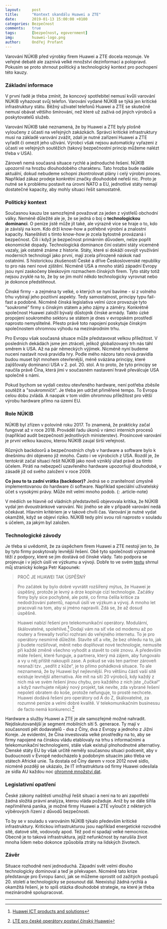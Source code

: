 ```yaml
---
layout:     post
title:      "Kontext skandálu Huawei a ZTE"
date:       2019-01-13 15:00:00 +0100
categories: Bezpečnost
comments:   true
tags:       [bezpečnost, egovernment]
img:        huawei-logo.png
author:     Ondřej Profant
---
```


Varování NÚKIB před výrobky firem Huawei a ZTE docela rezonuje. Ve veřejné debatě ale zaznívá velké množství dezinformací a polopravd. Pokusím se proto shrnout politický a technologický kontext pro pochopení této kauzy.

<!--more-->

### Základní informace

V první řadě je třeba zmínit, že koncový spotřebitel nemusí kvůli varování NÚKIB vyhazovat svůj telefon. Varování vydané NÚKIB se týká jen kritické infrastruktury státu. Běžný uživatel telefonů Huawei a ZTE se skutečně nemusí obávat většího šmírování, než které už zažívá od jiných výrobců a poskytovatelů služeb.

Varování NÚKIB také neznamená, že by Huawei a ZTE byly plošně vyloučeny z účasti na veřejných zakázkách. Správci kritické infrastruktury musí na základě varování zvážit, zdali je nutné zařízení Huawei a ZTE vyřadit či omezit jeho užívání. Výrobci však nejsou automaticky vyřazeni z účasti ve veřejných soutěžích (takový bezpečnostní princip můžeme nalézt třeba v USA).

Zároveň nemá současná situace rychlé a jednoduché řešení. NÚKIB upozornil na hrozbu dlouhodobého charakteru. Tato hrozba bude nadále aktuální, dokud nebudeme schopni zkontrolovat plány i celý výrobní proces. Například zákaz prodeje konkrétní značky dlouhodobě neřeší nic. Proto je nutné se k problému postavit na úrovni NATO a EU, jednotlivé státy nemají dostatečné kapacity, aby mohly situaci řešit samostatně.

### Politický kontext

Současnou kauzu lze samozřejmě považovat za jeden z výstřelů obchodní války. Neméně důležité ale je, že se jedná o boj o **technologickou dominanci**. O peníze jistě může jít také, ale výrazně více se hraje o to, kdo je závislý na kom. Kdo drží know-how a potřebné výrobní a znalostní kapacity. Naneštěstí s tímto know-how je zcela bytostně provázaná i bezpečnost. Čili i když je bezpečnost primárním důvodem, nelze popřít ekonomické dopady. Technologická dominance činí ostatní státy víceméně vazaly, jak ostatně známe z historie. Státy, které si dokáží osvojit využívání moderních technologií jako první, mají zcela přirozeně náskok nad ostatními. S historickou zkušeností České a dříve Československé republiky to pro nás není nové zjištění. Nicméně USA a mnoho států západní Evropy jsou nyní zaskočeny bleskovým rozmachem čínských firem. Tyto státy totiž nejsou zvyklé na to, že by se jim mohl někdo technologicky vyrovnat nebo je dokonce předstihnout.

Čínské firmy - a zejména ty velké, o kterých se nyní bavíme - si z volného trhu vybírají jeho pozitivní aspekty. Tedy samostatnost, principy typu fail-fast a podobné. Nicméně čínská legislativa velmi úzce provazuje tyto “soukromé” firmy s čínským státem a jeho zájmy a záměry. Konkrétně společnost Huawei založil bývalý důstojník čínské armády. Takto úzké propojení soukromého sektoru se státem je dnes v evropském prostředí naprosto nemyslitelné. Přesto právě toto napojení poskytuje čínským společnostem ohromnou výhodu na mezinárodním trhu.

Pro Evropu však současná situace může představovat velkou příležitost. V posledních dekádách jsme jen ztráceli, jelikož globalizovaný trh nás táhl směrem k USA. Až na pár německých výjimek. Nicméně nyní budeme nuceni nastavit nová pravidla hry. Podle mého názoru tato nová pravidla budou muset být mnohem otevřenější, méně svázána principy, které zajišťovaly dominanci USA v 2. pol. 20. stol. A to proto, že tyto principy se naučila právě Čína, která jimi v současném nastavení hravě převálcuje USA společně s námi.

Pokud bychom se vydali cestou otevřeného hardware, není potřeba zběsile soutěžit a "soukromničit". Je třeba jen udržet přiměřené tempo. To Evropa celou dobu zvládá. A naopak v tom vidím ohromnou příležitost pro větší výrobu hardware přímo na území EU.

### Role NÚKIB

NÚKIB byl zřízen v polovině roku 2017. To znamená, že prakticky začal fungovat až v roce 2018. Prováděl řadu úkonů v rámci interních procesů (například audit bezpečnosti jednotlivých ministerstev). Prosincové varování je první velkou kauzou, kterou NÚKIB zaujal širší veřejnost.

Různých backdoorů a bezpečnostních chyb v hardware a software bylo k dnešnímu dni objeveno již mnoho. Často i ve výrobcích z USA. Rozdíl je, že tentokrát začal situaci řešit NÚKIB jako nově vzniklý úřad právě za tímto účelem. Piráti na nebezpečí uzavřeného hardware upozorňují dlouhodobě, v zásadě již od svého založení v roce 2009. 

**Co jsou to ta zadní vrátka (backdoor)?**
Jedná se o zranitelnost úmyslně implementovanou do hardware či software. Například speciální uživatelský účet s vysokými právy. Může mít velmi mnoho podob.
{: .article-note}

V médiích se hlavně od vládních představitelů objevovala kritika, že NÚKIB vydal jen dvoustránkové varování. Nic jiného se ale v případě varování nedá očekávat. Hlavním kritériem je v takové chvíli čas. Varování je nutné vydat okamžitě, když se objeví riziko. NÚKIB tedy plní svou roli naprosto v souladu s účelem, za jakým byl založen.

### Technologické závody

Je třeba si uvědomit, že za úspěchem firem Huawei a ZTE nestojí jen to, že by tyto firmy poskytovaly levnější řešení. Obě tyto společnosti významně těží z podpory, které se jim dostává od čínské vlády. Tato podpora se projevuje i v jejich úsilí ve výzkumu a vývoji. Dobře to ve svém [textu](https://m.facebook.com/kapounekp/photos/a.216403355951758/216427685949325/) shrnul můj stranický kolega Petr Kapounek:

> PROČ JE HUAWEI TAK ÚSPĚŠNÝ
 
> Pro začátek by bylo dobré vyvrátit rozšířený mýtus, že Huawei je úspěšný, protože je levný a drze kopíruje cizí technologie. Začátky firmy byly sice pochybné, ale poté, co firma čelila kritice za nedodržování patentů, napnuli úsilí ve výzkum a vývoj. A mnoho let pracovali na tom, aby si jméno napravili. Zdá se, že až dosud úspěšně.
 
> Huawei nabízí řešení pro telekomunikační operátory. Modulární, škálovatelné, spolehlivé.[^1] Dodají vám na síť vše od modemu až po routery a firewally tvořící rozhraní do veřejného internetu. To je pro operátory nesmírně důležité. Stavíte síť a víte, že bez ohledu na to, jak ji budete rozšiřovat, měnit nebo doplňovat nové technologie, nemusíte při každé změně všechno vyhodit a stavět to celé znovu. A především máte řešení, které funguje, a partnera, který má zájem, aby fungovalo a vy u něj příště nakoupili zase. A pokud se vás ten partner zároveň nesnaží tzv. „sedřít z kůže“, je to přímo pohádková situace. To ale neznamená, že by Huawei byl nejlevnější. Pro většinu částí vaší sítě existuje levnější alternativa. Ale mít na síti 20 výrobců, kdy každý z nich má ve svém řešení jinou chybu, pro každého z nich jste „čučkař“ a když navrhujete nějaký nový projekt, tak nevíte, zda vybrané řešení nepoletí obratem do koše, protože nefunguje, to prostě nechcete. Huawei dodává řešení pro operátory od A do Z, škálovatelné, za rozumné peníze a velmi dobré kvalitě. V telekomunikačním businessu de facto nemá konkurenci.[^2]

Hardware a služby Huawei a ZTE je ale samozřejmě možné nahradit. Nejdiskutovanější je segment mobilních sítí 5. generace. Ty mají v současnosti pět dodavatelů - dva z Číny, dva z Evropy a jednoho z Jižní Koreje. Je evidentní, že Čína investovala velké prostředky na to, aby se firmy napojené na čínskou vládu etablovaly na trhu s informačními a telekomunikační technologiemi, stále však existují plnohodnotné alternativy. Členské státy EU by však určitě neměly současnou situaci podcenit, aby v budoucnosti v Evropě nedocházelo k podobným situacím jako třeba ve státech Africké unie. Ta dostala od Číny darem v roce 2012 nové sídlo, nicméně později se ukázalo, že IT infrastruktura od firmy Huawei odesílala ze sídla AU každou noc [ohromné množství dat](https://www.info.cz/svet/cinane-venovali-africe-sidlo-prospikovane-stenicemi-ted-vyslo-najevo-kdo-dodal-technologie-33997.html).

### Legislativní opatření

České zákony naštěstí umožňují řešit situaci a není na to ani zapotřebí žádná složitá právní analýza, kterou vláda požaduje. Aniž by se dále šířila nepřiměřená panika, je možné firmy Huawei a ZTE vyloučit z některých výběrových řízení z důvodů bezpečnosti.

To by se v souladu s varováním NÚKIB týkalo především kritické infrastruktury. Kritickou infrastrukturou jsou například energetické rozvodné sítě, datové sítě, vodovody apod. Též pod ní spadají velké nemocnice. Obecně je to taková infrastruktura, jejíž nefunkčnost by narušila život mnoha lidem nebo dokonce způsobila ztráty na lidských životech.

### Závěr

Situace rozhodně není jednoduchá. Západní svět velmi dlouho technologicky dominoval a teď je překvapen. Nicméně tato krize představuje pro Evropu šanci, jak se můžeme oprostit od zažitých postupů 20. století a technologicky se posunout dál. Neexistují žádná rychlá a okamžitá řešení, je to spíš otázka dlouhodobé strategie, na které je třeba mezinárodně spolupracovat. 

---

[^1]: [Huawei ICT products and solutions](https://e.huawei.com/en/products-and-solutions?pos=solutions&source=corp_comm)

[^2]: [LTE pro české operátory postaví čínský Huawei](https://mobil.idnes.cz/lte-site-postavi-huawei-0sq-/mob_tech.aspx?c=A140225_143244_mob_tech_LHR)
